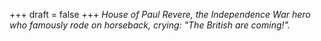 
+++
draft = false
+++
_House of Paul Revere, the Independence War hero who famously rode on horseback, crying: "The British are coming!"._
